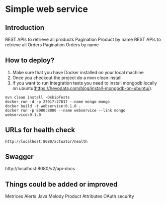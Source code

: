 # Simple web service

## Introduction

REST APIs to retrieve all products
    Pagination
    Product by name
REST APIs to retrieve all Orders
    Pagination
    Orders by name

## How to deploy?

1. Make sure that you have Docker installed on your local machine
2. Once you checkout the project do a mvn clean install
3. If you want to run Integration tests you need to install mongodb locally on ubuntu(https://hevodata.com/blog/install-mongodb-on-ubuntu/). 

```
mvn clean install -DskipTests
docker run -d -p 27017:27017 --name mongo mongo
docker build -t webservice:0.1.0 .
docker run -p 8080:8080 --name webservice --link mongo webservice:0.1.0
```

## URLs for health check

``` http://localhost:8080/actuator/health ```


## Swagger
http://localhost:8080/v2/api-docs


## Things could be added or improved
Metrices
Alerts
Java Melody
Product Attributes
OAuth security







    
    
    